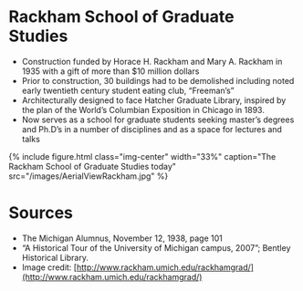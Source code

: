 # Rackham School of Graduate Studies

- Construction funded by Horace H. Rackham and Mary A. Rackham in 1935 with a gift of  more than $10 million dollars
- Prior to construction, 30 buildings had to be demolished including noted early twentieth century student eating club, “Freeman’s”
- Architecturally designed to face Hatcher Graduate Library, inspired by the plan of the World’s Columbian Exposition in Chicago in 1893.
- Now serves as a school for graduate students seeking master’s degrees and Ph.D’s in a number of disciplines and as a space for lectures and talks

{% include figure.html class="img-center" width="33%" caption="The Rackham School of Graduate Studies today" src="/images/AerialViewRackham.jpg" %}

# Sources
- The Michigan Alumnus, November 12, 1938, page 101
- “A Historical Tour of the University of Michigan campus, 2007”; Bentley Historical Library.
- Image credit: [http://www.rackham.umich.edu/rackhamgrad/](http://www.rackham.umich.edu/rackhamgrad/)
